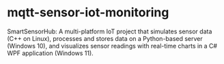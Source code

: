 # mqtt-sensor-iot-monitoring
SmartSensorHub: A multi-platform IoT project that simulates sensor data (C++ on Linux), processes and stores data on a Python-based server (Windows 10), and visualizes sensor readings with real-time charts in a C# WPF application (Windows 11).
